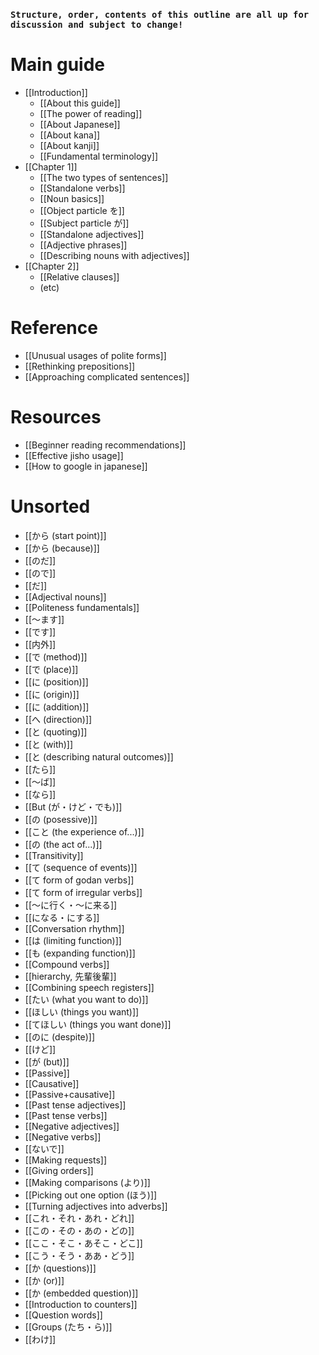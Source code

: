 ### `Structure, order, contents of this outline are all up for discussion and subject to change!`

# Main guide
- [[Introduction]]
	- [[About this guide]]
	- [[The power of reading]]
	- [[About Japanese]]
	- [[About kana]]
	- [[About kanji]]
	- [[Fundamental terminology]]
- [[Chapter 1]]
	- [[The two types of sentences]]
	- [[Standalone verbs]]
	- [[Noun basics]]
	- [[Object particle を]]
	- [[Subject particle が]]
	- [[Standalone adjectives]]
	- [[Adjective phrases]]
	- [[Describing nouns with adjectives]]
- [[Chapter 2]]
	- [[Relative clauses]]
	- (etc)

# Reference
- [[Unusual usages of polite forms]]
- [[Rethinking prepositions]]
- [[Approaching complicated sentences]]

# Resources
- [[Beginner reading recommendations]]
- [[Effective jisho usage]]
- [[How to google in japanese]]

# Unsorted
- [[から (start point)]]
- [[から (because)]]
- [[のだ]]
- [[ので]]
- [[だ]]
- [[Adjectival nouns]]
- [[Politeness fundamentals]]
- [[～ます]] 
- [[です]]
- [[内外]]
- [[で (method)]]
- [[で (place)]]
- [[に (position)]]
- [[に (origin)]]
- [[に (addition)]] 
- [[へ (direction)]] 
- [[と (quoting)]]
- [[と (with)]]
- [[と (describing natural outcomes)]]
- [[たら]]
- [[～ば]]
- [[なら]]
- [[But (が・けど・でも)]]
- [[の (posessive)]]
- [[こと (the experience of...)]]
- [[の (the act of...)]]
- [[Transitivity]]
- [[て (sequence of events)]]
- [[て form of godan verbs]] 
- [[て form of irregular verbs]]
- [[～に行く・～に来る]]
- [[になる・にする]]
- [[Conversation rhythm]]
- [[は (limiting function)]]
- [[も (expanding function)]]
- [[Compound verbs]]
- [[hierarchy, 先輩後輩]]
- [[Combining speech registers]]
- [[たい (what you want to do)]]
- [[ほしい (things you want)]]
- [[てほしい (things you want done)]]
- [[のに (despite)]] 
- [[けど]]
- [[が (but)]]
- [[Passive]]
- [[Causative]]
- [[Passive+causative]]
- [[Past tense adjectives]]
- [[Past tense verbs]]
- [[Negative adjectives]]
- [[Negative verbs]]
- [[ないで]]
- [[Making requests]]
- [[Giving orders]]
- [[Making comparisons (より)]]
- [[Picking out one option (ほう)]]
- [[Turning adjectives into adverbs]]
- [[これ・それ・あれ・どれ]]
- [[この・その・あの・どの]]
- [[ここ・そこ・あそこ・どこ]]
- [[こう・そう・ああ・どう]]
- [[か (questions)]]
- [[か (or)]]
- [[か (embedded question)]]
- [[Introduction to counters]]
- [[Question words]]
- [[Groups (たち・ら)]]
- [[わけ]]